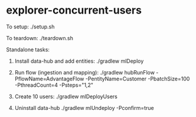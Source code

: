 # explorer-concurrent-users

To setup: ./setup.sh

To teardown: ./teardown.sh

Standalone tasks:

1) Install data-hub and add entities:
./gradlew mlDeploy

2) Run flow (ingestion and mapping):
./gradlew hubRunFlow -PflowName=AdvantageFlow -PentityName=Customer -PbatchSize=100 -PthreadCount=4 -Psteps="1,2"

3) Create 10 users:
./gradlew mlDeployUsers

4) Uninstall data-hub
./gradlew mlUndeploy -Pconfirm=true
